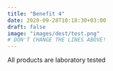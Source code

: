 ```yaml
---
title: "Benefit 4"
date: 2020-09-28T10:18:30+03:00
draft: false 
image: "images/dest/test.png"
# DON'T CHANGE THE LINES ABOVE!
---
```


All products are laboratory tested
